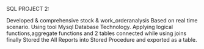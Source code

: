 SQL PROJECT 2:

Developed & comprehensive stock & work_orderanalysis Based on real time scenario. 
Using tool Mysql Database Technology. 
Applying logical functions,aggregate functions and 2 tables connected while using joins finally Stored the All Reports into
Stored Procedure and exported as a table.
